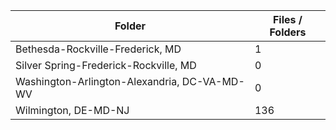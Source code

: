 | Folder                                       |   Files / Folders |
|----------------------------------------------|-------------------|
| Bethesda-Rockville-Frederick, MD             |                 1 |
| Silver Spring-Frederick-Rockville, MD        |                 0 |
| Washington-Arlington-Alexandria, DC-VA-MD-WV |                 0 |
| Wilmington, DE-MD-NJ                         |               136 |